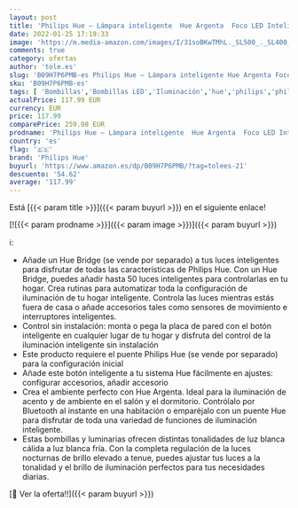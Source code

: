 ```yaml
---
layout: post
title: 'Philips Hue – Lámpara inteligente  Hue Argenta  Foco LED Inteligente  Luz Blanca y de Color  Color Blanco con Negro + Interuptor inteligente  Accesorio para bombillas y lámparas inteligentes'
date: 2022-01-25 17:19:33
image: 'https://m.media-amazon.com/images/I/31soBKwTMhL._SL500_._SL400_.jpg'
comments: true
category: ofertas
author: 'tole.es'
slug: 'B09H7P6PMB-es Philips Hue – Lámpara inteligente Hue Argenta Foco LED...'
sku: 'B09H7P6PMB-es'
tags: [ 'Bombillas','Bombillas LED','Iluminación','hue','philips','philips hue', ]
actualPrice: 117.99 EUR
currency: EUR
price: 117.99
comparePrice: 259.98 EUR
prodname: 'Philips Hue – Lámpara inteligente  Hue Argenta  Foco LED Inteligente  Luz Blanca y de Color  Color Blanco con Negro + Interuptor inteligente  Accesorio para bombillas y lámparas inteligentes'
country: 'es'
flag: '🇪🇸'
brand: 'Philips Hue'
buyurl: 'https://www.amazon.es/dp/B09H7P6PMB/?tag=tolees-21'
descuento: '54.62'
average: '117.99'
---
```


Está [{{< param title >}}]({{< param buyurl >}}) en el siguiente enlace!

[![{{< param prodname >}}]({{< param image >}})]({{< param buyurl >}})

ℹ️:

- Añade un Hue Bridge (se vende por separado) a tus luces inteligentes para disfrutar de todas las características de Philips Hue. Con un Hue Bridge, puedes añadir hasta 50 luces inteligentes para controlarlas en tu hogar. Crea rutinas para automatizar toda la configuración de iluminación de tu hogar inteligente. Controla las luces mientras estás fuera de casa o añade accesorios tales como sensores de movimiento e interruptores inteligentes.
- Control sin instalación: monta o pega la placa de pared con el botón inteligente en cualquier lugar de tu hogar y disfruta del control de la iluminación inteligente sin instalación
- Este producto requiere el puente Philips Hue (se vende por separado) para la configuración inicial
- Añade este botón inteligente a tu sistema Hue fácilmente en ajustes: configurar accesorios, añadir accesorio
- Crea el ambiente perfecto con Hue Argenta. Ideal para la iluminación de acento y de ambiente en el salón y el dormitorio. Contrólalo por Bluetooth al instante en una habitación o emparéjalo con un puente Hue para disfrutar de toda una variedad de funciones de iluminación inteligente.
- Estas bombillas y luminarias ofrecen distintas tonalidades de luz blanca cálida a luz blanca fría. Con la completa regulación de la luces nocturnas de brillo elevado a tenue, puedes ajustar tus luces a la tonalidad y el brillo de iluminación perfectos para tus necesidades diarias.

[🛒 Ver la oferta!!]({{< param buyurl >}})

